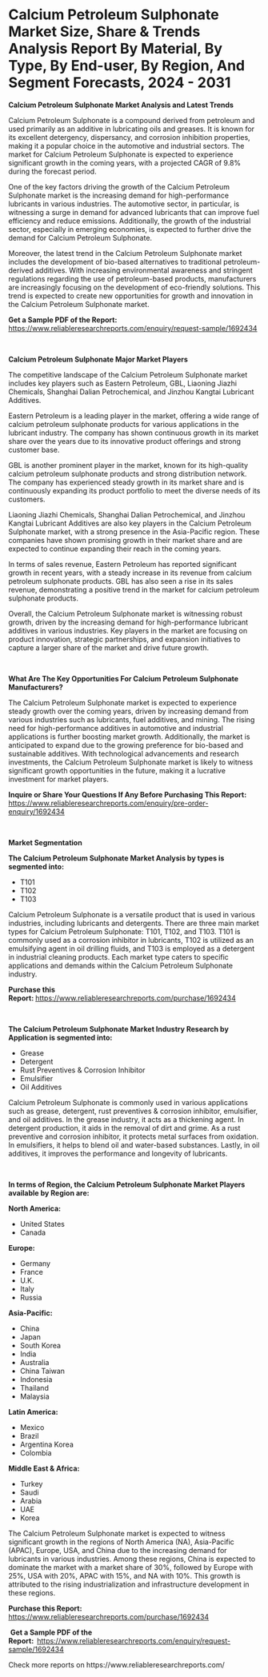 <p><h1>Calcium Petroleum Sulphonate Market Size, Share & Trends Analysis Report By Material, By Type, By End-user, By Region, And Segment Forecasts, 2024 - 2031</h1></p><p><strong>Calcium Petroleum Sulphonate Market Analysis and Latest Trends</strong></p>
<p><p>Calcium Petroleum Sulphonate is a compound derived from petroleum and used primarily as an additive in lubricating oils and greases. It is known for its excellent detergency, dispersancy, and corrosion inhibition properties, making it a popular choice in the automotive and industrial sectors. The market for Calcium Petroleum Sulphonate is expected to experience significant growth in the coming years, with a projected CAGR of 9.8% during the forecast period.</p><p>One of the key factors driving the growth of the Calcium Petroleum Sulphonate market is the increasing demand for high-performance lubricants in various industries. The automotive sector, in particular, is witnessing a surge in demand for advanced lubricants that can improve fuel efficiency and reduce emissions. Additionally, the growth of the industrial sector, especially in emerging economies, is expected to further drive the demand for Calcium Petroleum Sulphonate.</p><p>Moreover, the latest trend in the Calcium Petroleum Sulphonate market includes the development of bio-based alternatives to traditional petroleum-derived additives. With increasing environmental awareness and stringent regulations regarding the use of petroleum-based products, manufacturers are increasingly focusing on the development of eco-friendly solutions. This trend is expected to create new opportunities for growth and innovation in the Calcium Petroleum Sulphonate market.</p></p>
<p><strong>Get a Sample PDF of the Report:&nbsp;</strong> <a href="https://www.reliableresearchreports.com/enquiry/request-sample/1692434">https://www.reliableresearchreports.com/enquiry/request-sample/1692434</a></p>
<p>&nbsp;</p>
<p><strong>Calcium Petroleum Sulphonate Major Market Players</strong></p>
<p><p>The competitive landscape of the Calcium Petroleum Sulphonate market includes key players such as Eastern Petroleum, GBL, Liaoning Jiazhi Chemicals, Shanghai Dalian Petrochemical, and Jinzhou Kangtai Lubricant Additives. </p><p>Eastern Petroleum is a leading player in the market, offering a wide range of calcium petroleum sulphonate products for various applications in the lubricant industry. The company has shown continuous growth in its market share over the years due to its innovative product offerings and strong customer base.</p><p>GBL is another prominent player in the market, known for its high-quality calcium petroleum sulphonate products and strong distribution network. The company has experienced steady growth in its market share and is continuously expanding its product portfolio to meet the diverse needs of its customers.</p><p>Liaoning Jiazhi Chemicals, Shanghai Dalian Petrochemical, and Jinzhou Kangtai Lubricant Additives are also key players in the Calcium Petroleum Sulphonate market, with a strong presence in the Asia-Pacific region. These companies have shown promising growth in their market share and are expected to continue expanding their reach in the coming years.</p><p>In terms of sales revenue, Eastern Petroleum has reported significant growth in recent years, with a steady increase in its revenue from calcium petroleum sulphonate products. GBL has also seen a rise in its sales revenue, demonstrating a positive trend in the market for calcium petroleum sulphonate products.</p><p>Overall, the Calcium Petroleum Sulphonate market is witnessing robust growth, driven by the increasing demand for high-performance lubricant additives in various industries. Key players in the market are focusing on product innovation, strategic partnerships, and expansion initiatives to capture a larger share of the market and drive future growth.</p></p>
<p>&nbsp;</p>
<p><strong>What Are The Key Opportunities For Calcium Petroleum Sulphonate Manufacturers?</strong></p>
<p><p>The Calcium Petroleum Sulphonate market is expected to experience steady growth over the coming years, driven by increasing demand from various industries such as lubricants, fuel additives, and mining. The rising need for high-performance additives in automotive and industrial applications is further boosting market growth. Additionally, the market is anticipated to expand due to the growing preference for bio-based and sustainable additives. With technological advancements and research investments, the Calcium Petroleum Sulphonate market is likely to witness significant growth opportunities in the future, making it a lucrative investment for market players.</p></p>
<p><strong>Inquire or Share Your Questions If Any Before Purchasing This Report:</strong> <a href="https://www.reliableresearchreports.com/enquiry/pre-order-enquiry/1692434">https://www.reliableresearchreports.com/enquiry/pre-order-enquiry/1692434</a></p>
<p>&nbsp;</p>
<p><strong>Market Segmentation</strong></p>
<p><strong>The Calcium Petroleum Sulphonate Market Analysis by types is segmented into:</strong></p>
<p><ul><li>T101</li><li>T102</li><li>T103</li></ul></p>
<p><p>Calcium Petroleum Sulphonate is a versatile product that is used in various industries, including lubricants and detergents. There are three main market types for Calcium Petroleum Sulphonate: T101, T102, and T103. T101 is commonly used as a corrosion inhibitor in lubricants, T102 is utilized as an emulsifying agent in oil drilling fluids, and T103 is employed as a detergent in industrial cleaning products. Each market type caters to specific applications and demands within the Calcium Petroleum Sulphonate industry.</p></p>
<p><strong>Purchase this Report:&nbsp;</strong><a href="https://www.reliableresearchreports.com/purchase/1692434">https://www.reliableresearchreports.com/purchase/1692434</a></p>
<p>&nbsp;</p>
<p><strong>The Calcium Petroleum Sulphonate Market Industry Research by Application is segmented into:</strong></p>
<p><ul><li>Grease</li><li>Detergent</li><li>Rust Preventives & Corrosion Inhibitor</li><li>Emulsifier</li><li>Oil Additives</li></ul></p>
<p><p>Calcium Petroleum Sulphonate is commonly used in various applications such as grease, detergent, rust preventives & corrosion inhibitor, emulsifier, and oil additives. In the grease industry, it acts as a thickening agent. In detergent production, it aids in the removal of dirt and grime. As a rust preventive and corrosion inhibitor, it protects metal surfaces from oxidation. In emulsifiers, it helps to blend oil and water-based substances. Lastly, in oil additives, it improves the performance and longevity of lubricants.</p></p>
<p>&nbsp;</p>
<p><strong>In terms of Region, the Calcium Petroleum Sulphonate Market Players available by Region are:</strong></p>
<p>
    <p> <strong> North America: </strong>
        <ul>
            <li>United States</li>
            <li>Canada</li>
        </ul>
        </p> 
    <p> <strong> Europe: </strong>
        <ul>
            <li>Germany</li>
            <li>France</li>
            <li>U.K.</li>
            <li>Italy</li>
            <li>Russia</li>
        </ul>
        </p> 
    <p> <strong> Asia-Pacific: </strong>
        <ul>
            <li>China</li>
            <li>Japan</li>
            <li>South Korea</li>
            <li>India</li>
            <li>Australia</li>
            <li>China Taiwan</li>
            <li>Indonesia</li>
            <li>Thailand</li>
            <li>Malaysia</li>
        </ul>
        </p> 
    <p> <strong> Latin America: </strong>
        <ul>
            <li>Mexico</li>
            <li>Brazil</li>
            <li>Argentina Korea</li>
            <li>Colombia</li>
        </ul>
        </p> 
    <p> <strong> Middle East & Africa: </strong>
        <ul>
            <li>Turkey</li>
            <li>Saudi</li>
            <li>Arabia</li>
            <li>UAE</li>
            <li>Korea</li>
        </ul>
    </p>
    </p>
<p><p>The Calcium Petroleum Sulphonate market is expected to witness significant growth in the regions of North America (NA), Asia-Pacific (APAC), Europe, USA, and China due to the increasing demand for lubricants in various industries. Among these regions, China is expected to dominate the market with a market share of 30%, followed by Europe with 25%, USA with 20%, APAC with 15%, and NA with 10%. This growth is attributed to the rising industrialization and infrastructure development in these regions.</p></p>
<p><strong>Purchase this Report: </strong><a href="https://www.reliableresearchreports.com/purchase/1692434">https://www.reliableresearchreports.com/purchase/1692434</a></p>
<p>&nbsp;<strong>Get a Sample PDF of the Report:&nbsp;&nbsp;</strong><a href="https://www.reliableresearchreports.com/enquiry/request-sample/1692434">https://www.reliableresearchreports.com/enquiry/request-sample/1692434</a></p>
<p><strong></strong></p>
<p>Check more reports on https://www.reliableresearchreports.com/</p>